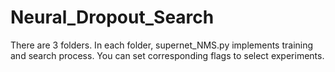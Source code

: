 # Neural_Dropout_Search


There are 3 folders. In each folder, supernet_NMS.py implements training and search process. You can set corresponding flags to select experiments.
